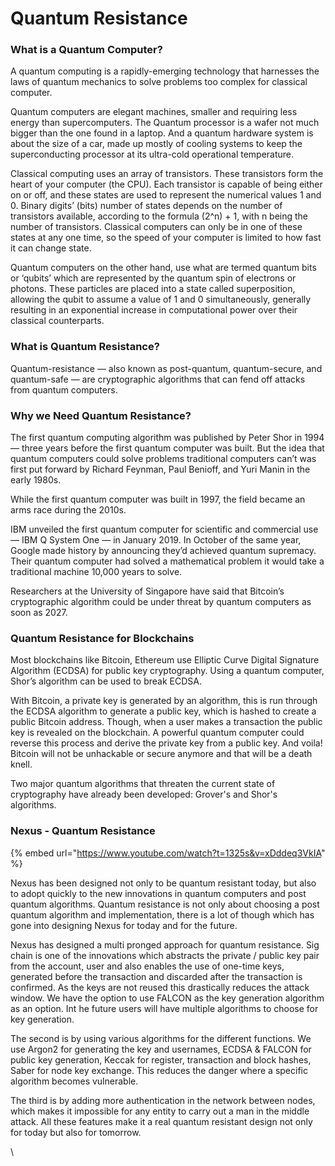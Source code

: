 # Quantum Resistance

### What is a Quantum Computer?

A quantum computing is a rapidly-emerging technology that harnesses the laws of quantum mechanics to solve problems too complex for classical computer.

Quantum computers are elegant machines, smaller and requiring less energy than supercomputers.    The Quantum processor is a wafer not much bigger than the one found in a laptop. And a quantum hardware system is about the size of a car, made up mostly of cooling systems to keep the superconducting processor at its ultra-cold operational temperature.

Classical computing uses an array of transistors. These transistors form the heart of your computer (the CPU). Each transistor is capable of being either on or off, and these states are used to represent the numerical values 1 and 0. Binary digits’ (bits) number of states depends on the number of transistors available, according to the formula (2^n) + 1, with n being the number of transistors. Classical computers can only be in one of these states at any one time, so the speed of your computer is limited to how fast it can change state.

Quantum computers on the other hand, use what are termed quantum bits or ‘qubits’ which are represented by the quantum spin of electrons or photons. These particles are placed into a state called superposition, allowing the qubit to assume a value of 1 and 0 simultaneously, generally resulting in an exponential increase in computational power over their classical counterparts.



### What is Quantum Resistance?

Quantum-resistance — also known as post-quantum, quantum-secure, and quantum-safe — are cryptographic algorithms that can fend off attacks from quantum computers.



### Why we Need Quantum Resistance?

The first quantum computing algorithm was published by Peter Shor in 1994 — three years before the first quantum computer was built. But the idea that quantum computers could solve problems traditional computers can’t was first put forward by Richard Feynman, Paul Benioff, and Yuri Manin in the early 1980s.

While the first quantum computer was built in 1997, the field became an arms race during the 2010s.

IBM unveiled the first quantum computer for scientific and commercial use — IBM Q System One — in January 2019. In October of the same year, Google made history by announcing they’d achieved quantum supremacy. Their quantum computer had solved a mathematical problem it would take a traditional machine 10,000 years to solve.

Researchers at the University of Singapore have said that Bitcoin’s cryptographic algorithm could be under threat by quantum computers as soon as 2027.&#x20;

### Quantum Resistance for Blockchains

Most blockchains like Bitcoin, Ethereum use Elliptic Curve Digital Signature Algorithm (ECDSA) for public key cryptography. Using a quantum computer, Shor’s algorithm can be used to break ECDSA.&#x20;

With Bitcoin, a private key is generated by an algorithm, this is run through the ECDSA algorithm to generate a public key, which is hashed to create a public Bitcoin address. Though, when a user makes a transaction the public key is revealed on the blockchain. A powerful quantum computer could reverse this process and derive the private key from a public key. And voila! Bitcoin will not be unhackable or secure anymore and that will be a death knell.

Two major quantum algorithms that threaten the current state of cryptography have already been developed: Grover's and Shor's algorithms.&#x20;

### Nexus - Quantum Resistance&#x20;

{% embed url="https://www.youtube.com/watch?t=1325s&v=xDddeq3VkIA" %}

Nexus has been designed not only to be quantum resistant today, but also to adopt quickly to the new innovations in quantum computers and post quantum algorithms. Quantum resistance is not only about choosing a post quantum algorithm and implementation, there is a lot of though which has gone into designing Nexus for today and for the future.&#x20;

Nexus has designed a multi pronged approach for quantum resistance.  Sig chain is one of the innovations which abstracts the private / public key pair from the account, user and also enables  the use of one-time keys, generated before the transaction and discarded after the transaction is confirmed. As the keys are not reused this drastically reduces the attack window. We have the option to use FALCON as the key generation algorithm as an option. Int he future users will have multiple algorithms to choose for key generation.

The second is by using various algorithms for the different functions. We use Argon2 for generating the key and usernames, ECDSA & FALCON for public key generation, Keccak for register, transaction and block hashes, Saber for node key exchange. This reduces the danger where  a specific algorithm becomes vulnerable.

The third is by adding more authentication in the network between nodes, which makes it impossible for any entity to carry out a man in the middle attack. All these features make it a real quantum resistant design not only for today but also for tomorrow.

\
